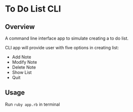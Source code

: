 # To Do List CLI

## Overview
A command line interface app to simulate creating a to do list.

CLI app will provide user with five options in creating list:
- Add Note
- Modify Note
- Delete Note
- Show List
- Quit

## Usage
Run `ruby app.rb` in terminal
